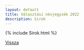```yaml
---
layout: default
title: Választási névjegyzék 2022
description: Sirok
---
```


{% include Sirok.html %}

[Vissza](./)
